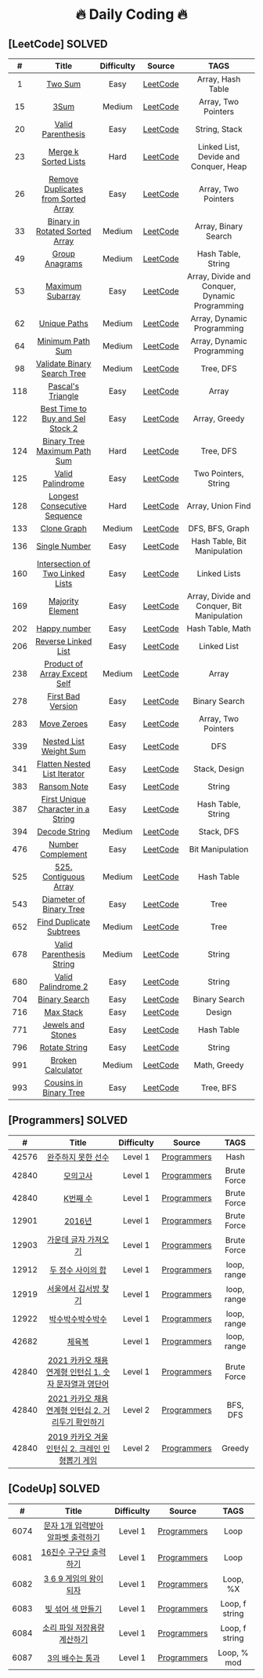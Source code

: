 <h1 align="center">
  🔥 Daily Coding 🔥
</h1>

## [LeetCode] SOLVED
|  #  | Title | Difficulty | Source | TAGS |
| :-: | :---: | :--------: | :----: | :--: | 
|  1  |  [Two Sum](Leetcode/1-Two_Sum.py) |Easy| [LeetCode](https://leetcode.com/problems/two-sum/) | Array, Hash Table |
|  15  | [3Sum](Leetcode/15-3Sum.py) |Medium| [LeetCode](https://leetcode.com/problems/3sum/) | Array, Two Pointers   |
|  20  | [Valid Parenthesis](Leetcode/20-Valid-Parenthesis.py) |Easy| [LeetCode](https://leetcode.com/problems/3sum/) | String, Stack   |
|  23  | [Merge k Sorted Lists](Leetcode/23-Merge-k-Sorted-Lists.py) |Hard| [LeetCode](https://leetcode.com/problems/merge-k-sorted-lists/) | Linked List, Devide and Conquer, Heap   |
|  26  | [Remove Duplicates from Sorted Array](Leetcode/26-Remove_Duplicates_from_Sorted_Array.js) |Easy | [LeetCode](https://leetcode.com/problems/remove-duplicates-from-sorted-array/) | Array, Two Pointers |
|  33  | [Binary in Rotated Sorted Array](Leetcode/33-Binary_in_Rotated_Sorted_Array.py) |Medium | [LeetCode](https://leetcode.com/problems/search-in-rotated-sorted-array/) | Array, Binary Search |
|  49  | [Group Anagrams](Leetcode/49-Group_Anagrams.py) |Medium | [LeetCode](https://leetcode.com/problems/group-anagrams/) | Hash Table, String |
|  53  | [Maximum Subarray](Leetcode/53-Maximum_Subarray.py) |Easy | [LeetCode](https://leetcode.com/problems/maximum-subarray/) | Array, Divide and Conquer, Dynamic Programming|
|  62  | [Unique Paths](Leetcode/62-Unique_Paths.py) |Medium | [LeetCode](https://leetcode.com/problems/unique-paths/) | Array, Dynamic Programming|
| 64   | [Minimum Path Sum](Leetcode/64-Minimum_Path_Sum.py) |Medium | [LeetCode](https://leetcode.com/problems/minimum-path-sum/) | Array, Dynamic Programming |
|  98  | [Validate Binary Search Tree](Leetcode/98-Validate_Binary_Search_Tree.py) |Medium | [LeetCode](https://leetcode.com/problems/validate-binary-search-tree/) | Tree, DFS |
|  118  | [Pascal's Triangle](Leetcode/118-Pascal's_Triangle.py) |Easy | [LeetCode](https://leetcode.com/problems/pascals-triangle/) |Array |
|  122  | [Best Time to Buy and Sel Stock 2](Leetcode/118-Pascal's_Triangle.py) |Easy | [LeetCode](https://leetcode.com/problems/best-time-to-buy-and-sell-stock-ii/) |Array, Greedy |
| 124   | [Binary Tree Maximum Path Sum](Leetcode/124-Binary_Tree_Maximum_Path_Sum.py) |Hard | [LeetCode](https://leetcode.com/problems/binary-tree-maximum-path-sum/) | Tree, DFS|
|  125  | [Valid Palindrome](Leetcode/125-Valid_Palindrome.py) |Easy | [LeetCode](https://leetcode.com/problems/valid-palindrome/) |Two Pointers, String |
|  128  | [Longest Consecutive Sequence](128-Longest-Consecutive-Sequence.py) |Hard | [LeetCode](https://leetcode.com/problems/longest-consecutive-sequence/) |Array, Union Find |
|  133  | [Clone Graph](Leetcode/133-Clone_Graph.py)   |Medium | [LeetCode](https://leetcode.com/problems/clone-graph/) | DFS, BFS, Graph|
| 136   | [Single Number](Leetcode/136-Single_Number.py)   |Easy | [LeetCode](https://leetcode.com/problems/single-number/) |Hash Table, Bit Manipulation |
| 160   | [Intersection of Two Linked Lists](Leetcode/160-Intersection_of_Two_Linked_Lists.py)   |Easy | [LeetCode](https://leetcode.com/problems/intersection-of-two-linked-lists/) |Linked Lists |
|  169  | [Majority Element](Leetcode/169-Majority_Element.py)   |Easy | [LeetCode](https://leetcode.com/problems/majority-element/) |Array, Divide and Conquer, Bit Manipulation |
|  202  | [Happy number](Leetcode/202-Happy_Number.py)  |Easy | [LeetCode](https://leetcode.com/problems/happy-number/) |Hash Table, Math |
|  206  | [Reverse Linked List](206-Reverse_Linked_list.py) |Easy | [LeetCode](https://leetcode.com/problems/reverse-linked-list/) | Linked List |
|   238 | [Product of Array Except Self](Leetcode/238-Product_of_Array_Except_Self.py) |Medium | [LeetCode](https://leetcode.com/problems/product-of-array-except-self/) | Array|
|  278  | [First Bad Version](Leetcode/278-First_Bad_Version.js)  |Easy | [LeetCode](https://leetcode.com/problems/first-bad-version/) |Binary Search |
|  283  | [Move Zeroes](Leetcode/283-Move_Zeroes.py) |Easy | [LeetCode](https://leetcode.com/problems/move-zeroes/) |Array, Two Pointers |
|   339 | [Nested List Weight Sum](Leetcode/339-Nested_List_Weight_Sum.py)   |Easy | [LeetCode](https://leetcode.com/problems/nested-list-weight-sum) |DFS |
| 341   | [Flatten Nested List Iterator](Leetcode/341-Flatten_Nested_List_Iterator.py)  |Easy | [LeetCode](https://leetcode.com/problems/flatten-nested-list-iterator/) |Stack, Design |
| 383   | [Ransom Note](Leetcode/383-Ransom_Note.py)  |Easy | [LeetCode](https://leetcode.com/problems/ransom-note/) |String |
|  387  | [First Unique Character in a String](Leetcode/387-First_Unique_Character_in_a_String.py)   |Easy | [LeetCode](https://leetcode.com/problems/first-unique-character-in-a-string/) |Hash Table, String |
|  394  | [Decode String](Leetcode/394-Decode_String.py)   |Medium | [LeetCode](https://leetcode.com/problems/decode-string/) |Stack, DFS |
|  476  | [Number Complement](Leetcode/476-Number_Complement.py)   |Easy | [LeetCode](https://leetcode.com/problems/number-complement/) |Bit Manipulation |
|  525  | [525. Contiguous Array](Leetcode/525-Contiguous_Array.py)   |Medium | [LeetCode](https://leetcode.com/problems/contiguous-array/) |Hash Table |
| 543   | [Diameter of Binary Tree](Leetcode/543-Diameter_of_Binary_Tree.py)  |Easy | [LeetCode](https://leetcode.com/problems/diameter-of-binary-tree/) |Tree |
|  652  | [Find Duplicate Subtrees](Leetcode/652-Find_Duplicate_Subtrees.py)  |Medium | [LeetCode](https://leetcode.com/problems/find-duplicate-subtrees/) |Tree |
|  678  | [Valid Parenthesis String](Leetcode/678-Valid_Parenthesis_String.py)   |Medium | [LeetCode](https://leetcode.com/problems/valid-parenthesis-string/) |String |
|  680  | [Valid Palindrome 2](Leetcode/680-Vallid-Palindrome-2.py)  |Easy | [LeetCode](https://leetcode.com/problems/valid-palindrome-ii/) |String |
|  704  | [Binary Search](Leetcode/704-Binary_Search.py)   |Easy | [LeetCode](https://leetcode.com/problems/binary-search/) |Binary Search |
|  716  | [Max Stack](716-Max_Stack.py) |Easy | [LeetCode](https://leetcode.com/problems/max-stack/) | Design |
|  771  | [Jewels and Stones](Leetcode/771-Jewels_and_Stones.py)  |Easy | [LeetCode](https://leetcode.com/problems/jewels-and-stones/) |Hash Table |
|  796  | [Rotate String](Leetcode/796-Rotate_String.py)  |Easy | [LeetCode](https://leetcode.com/problems/rotate-string/) |String |
|  991  | [Broken Calculator](Leetcode/991-Broken_Calculator.py)   |Medium | [LeetCode](https://leetcode.com/problems/broken-calculator/) |Math, Greedy |
|  993  | [Cousins in Binary Tree](Leetcode/993-Cousins_in_Binary_Tree.py)   |Easy | [LeetCode](https://leetcode.com/problems/cousins-in-binary-tree/) |Tree, BFS |
  
## [Programmers] SOLVED
|  #  | Title | Difficulty | Source | TAGS |
| :-: | :---: | :--------: | :----: | :--: | 
|  42576  |[완주하지 못한 선수](Programmers/42576_완주하지못한선수.py) |Level 1| [Programmers](https://programmers.co.kr/learn/courses/30/lessons/42576) | Hash |   
|  42840  |[모의고사](Programmers/42840_모의고사.py) |Level 1| [Programmers](https://programmers.co.kr/learn/courses/30/lessons/42840) | Brute Force |   
|  42840  |[K번째 수](Programmers/42748_K번째수.py) |Level 1| [Programmers](https://programmers.co.kr/learn/courses/30/lessons/42748) | Brute Force | 
|  12901  |[2016년](Programmers/12901_2016.py) |Level 1| [Programmers](https://programmers.co.kr/learn/courses/30/lessons/12901) | Brute Force |     
|  12903  |[가운데 글자 가져오기](Programmers/12903_mean_character.py) |Level 1| [Programmers](https://programmers.co.kr/learn/courses/30/lessons/12903) | Brute Force |
|  12912  |[두 정수 사이의 합](Programmers/12912_sum_btn_two_int.py) |Level 1| [Programmers](https://programmers.co.kr/learn/courses/30/lessons/12912/solution_groups?language=python3) | loop, range | 
|  12919  |[서울에서 김서방 찾기](Programmers/12919_find_kim_from_seoul.py) |Level 1| [Programmers](https://programmers.co.kr/learn/courses/30/lessons/12919) | loop, range | 
|  12922  |[박수박수박수박수](Programmers/12922_clap_clap.py) |Level 1| [Programmers](https://programmers.co.kr/learn/courses/30/lessons/12922) | loop, range | 
|  42682  |[체육복](Programmers/42682_체육복.py) |Level 1| [Programmers](https://programmers.co.kr/learn/courses/30/lessons/42862) | loop, range | 
|  42840  |[2021 카카오 채용연계형 인턴십 1. 숫자 문자열과 영단어](Programmers/2021_Kakao_Internship_1.py) |Level 1| [Programmers](https://programmers.co.kr/learn/courses/30/lessons/81301) | Brute Force |   
|  42840  |[2021 카카오 채용연계형 인턴십 2. 거리두기 확인하기](Programmers/2021_Kakao_internship_2.py) |Level 2| [Programmers](https://programmers.co.kr/learn/courses/30/lessons/81302?language=python3) | BFS, DFS |   
|  42840  |[2019 카카오 겨울 인턴십 2. 크레인 인형뽑기 게임](Programmers/2019_Kakao_internship.py) |Level 2| [Programmers](https://programmers.co.kr/learn/courses/30/lessons/64061) | Greedy |      
   
## [CodeUp] SOLVED
|  #  | Title | Difficulty | Source | TAGS |
| :-: | :---: | :--------: | :----: | :--: | 
|  6074  |[문자 1개 입력받아 알파벳 출력하기](CodeUp/6074.py) |Level 1| [Programmers](https://codeup.kr/problem.php?id=6074&rid=0) | Loop |  
|  6081  |[16진수 구구단 출력하기](CodeUp/6081-6085.py) |Level 1| [Programmers](https://codeup.kr/problem.php?id=6081) | Loop |  
|  6082  |[3 6 9 게임의 왕이 되자](CodeUp/6081-6085.py) |Level 1| [Programmers](https://codeup.kr/problem.php?id=6082) | Loop, %X |  
|  6083  |[빛 섞어 색 만들기](CodeUp/6081-6085.py) |Level 1| [Programmers](https://codeup.kr/problem.php?id=6083) | Loop, f string |  
|  6084  |[소리 파일 저장용량 계산하기](CodeUp/6081-6084.py) |Level 1| [Programmers](https://codeup.kr/problem.php?id=6084) | Loop, f string |  
|  6087  |[3의 배수는 통과](CodeUp/6087.py) |Level 1| [Programmers](https://codeup.kr/problem.php?id=6087) | Loop, % mod |  
